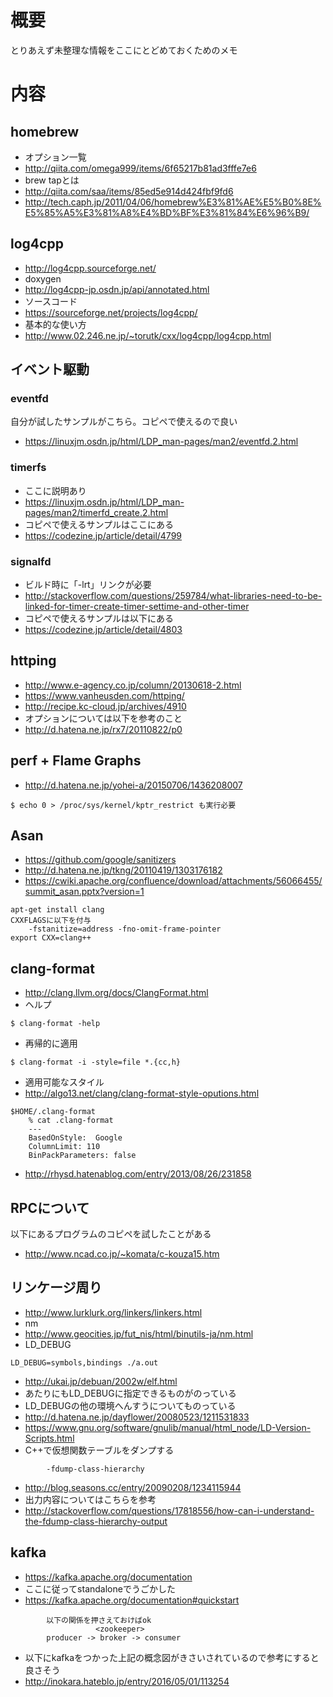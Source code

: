 # 概要
とりあえず未整理な情報をここにとどめておくためのメモ

# 内容

## homebrew
- オプション一覧
 - http://qiita.com/omega999/items/6f65217b81ad3fffe7e6
- brew tapとは
 - http://qiita.com/saa/items/85ed5e914d424fbf9fd6
 - http://tech.caph.jp/2011/04/06/homebrew%E3%81%AE%E5%B0%8E%E5%85%A5%E3%81%A8%E4%BD%BF%E3%81%84%E6%96%B9/

## log4cpp
- http://log4cpp.sourceforge.net/
- doxygen
 - http://log4cpp-jp.osdn.jp/api/annotated.html
- ソースコード
 - https://sourceforge.net/projects/log4cpp/
- 基本的な使い方
 - http://www.02.246.ne.jp/~torutk/cxx/log4cpp/log4cpp.html

## イベント駆動

### eventfd
自分が試したサンプルがこちら。コピペで使えるので良い
- https://linuxjm.osdn.jp/html/LDP_man-pages/man2/eventfd.2.html

### timerfs
- ここに説明あり
 - https://linuxjm.osdn.jp/html/LDP_man-pages/man2/timerfd_create.2.html
- コピペで使えるサンプルはここにある
 - https://codezine.jp/article/detail/4799

### signalfd
- ビルド時に「-lrt」リンクが必要
 - http://stackoverflow.com/questions/259784/what-libraries-need-to-be-linked-for-timer-create-timer-settime-and-other-timer
- コピペで使えるサンプルは以下にある
 - https://codezine.jp/article/detail/4803


## httping
- http://www.e-agency.co.jp/column/20130618-2.html
- https://www.vanheusden.com/httping/
- http://recipe.kc-cloud.jp/archives/4910
- オプションについては以下を参考のこと
 - http://d.hatena.ne.jp/rx7/20110822/p0

## perf + Flame Graphs
- http://d.hatena.ne.jp/yohei-a/20150706/1436208007
```
$ echo 0 > /proc/sys/kernel/kptr_restrict も実行必要
```

## Asan
- https://github.com/google/sanitizers
- http://d.hatena.ne.jp/tkng/20110419/1303176182
- https://cwiki.apache.org/confluence/download/attachments/56066455/summit_asan.pptx?version=1
```
apt-get install clang
CXXFLAGSに以下を付与
	-fstanitize=address -fno-omit-frame-pointer
export CXX=clang++
```

## clang-format
- http://clang.llvm.org/docs/ClangFormat.html
- ヘルプ
```
$ clang-format -help
```
- 再帰的に適用
```
$ clang-format -i -style=file *.{cc,h}
```
- 適用可能なスタイル
 - http://algo13.net/clang/clang-format-style-oputions.html
```
$HOME/.clang-format
	% cat .clang-format
	---
	BasedOnStyle:  Google
	ColumnLimit: 110
	BinPackParameters: false
```
- http://rhysd.hatenablog.com/entry/2013/08/26/231858


## RPCについて
以下にあるプログラムのコピペを試したことがある
 - http://www.ncad.co.jp/~komata/c-kouza15.htm


## リンケージ周り
- http://www.lurklurk.org/linkers/linkers.html
- nm
 - http://www.geocities.jp/fut_nis/html/binutils-ja/nm.html
- LD_DEBUG
```
LD_DEBUG=symbols,bindings ./a.out
```
- http://ukai.jp/debuan/2002w/elf.html
 - あたりにもLD_DEBUGに指定できるものがのっている
 - LD_DEBUGの他の環境へんすうについてものっている
- http://d.hatena.ne.jp/dayflower/20080523/1211531833
- https://www.gnu.org/software/gnulib/manual/html_node/LD-Version-Scripts.html
- C++で仮想関数テーブルをダンプする
```
		-fdump-class-hierarchy
```
- http://blog.seasons.cc/entry/20090208/1234115944
- 出力内容についてはこちらを参考
 - http://stackoverflow.com/questions/17818556/how-can-i-understand-the-fdump-class-hierarchy-output


## kafka
- https://kafka.apache.org/documentation
- ここに従ってstandaloneでうごかした
 - https://kafka.apache.org/documentation#quickstart
```
		以下の関係を押さえておけばok
		           <zookeeper>
		producer -> broker -> consumer
```
- 以下にkafkaをつかった上記の概念図がきさいされているので参考にすると良さそう
 - http://inokara.hateblo.jp/entry/2016/05/01/113254










